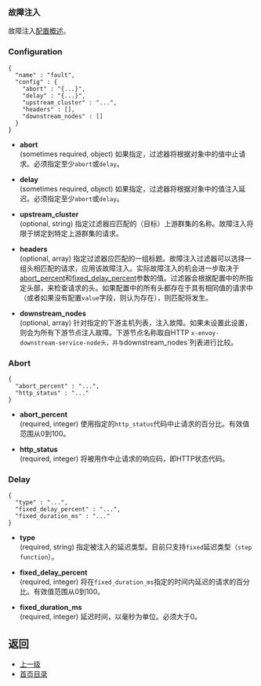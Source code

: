 ### 故障注入
故障注入[配置概述](../../Configurationreference/HTTPfilters/FaultInjection.md)。

### Configuration
```
{
  "name" : "fault",
  "config" : {
    "abort" : "{...}",
    "delay" : "{...}",
    "upstream_cluster" : "...",
    "headers" : [],
    "downstream_nodes" : []
  }
}
```
- **abort**<br />
	(sometimes required, object) 如果指定，过滤器将根据对象中的值中止请求。必须指定至少`abort`或`delay`。

- **delay**<br />
	(sometimes required, object) 如果指定，过滤器将根据对象中的值注入延迟。必须指定至少`abort`或`delay`。

- **upstream_cluster**<br />
	(optional, string) 指定过滤器应匹配的（目标）上游群集的名称。故障注入将限于绑定到特定上游群集的请求。

- **headers**<br />
	(optional, array) 指定过滤器应匹配的一组标题。故障注入过滤器可以选择一组头相匹配的请求，应用该故障注入。实际故障注入的机会进一步取决于[abort_percent](#abort_percent)和[fixed_delay_percent](#fixed_delay_percent)参数的值。过滤器会根据配置中的所指定头部，来检查请求的头。如果配置中的所有头都存在于具有相同值的请求中（或者如果没有配置`value`字段，则认为存在），则匹配将发生。

- **downstream_nodes**<br />
	(optional, array) 针对指定的下游主机列表，注入故障。如果未设置此设置，则会为所有下游节点注入故障。下游节点名称取自HTTP `x-envoy-downstream-service-node头，并与`downstream_nodes`列表进行比较。

### Abort
```
{
  "abort_percent" : "...",
  "http_status" : "..."
}
```
- **abort_percent**<br />
	(required, integer) 使用指定的`http_status`代码中止请求的百分比。有效值范围从0到100。

- **http_status**<br />
	(required, integer) 将被用作中止请求的响应码，即HTTP状态代码。

### Delay
```
{
  "type" : "...",
  "fixed_delay_percent" : "...",
  "fixed_duration_ms" : "..."
}
```
- **type**<br />
	(required, string) 指定被注入的延迟类型。目前只支持`fixed`延迟类型（`step function`）。

- **fixed_delay_percent**<br />
	(required, integer) 将在`fixed_duration_ms`指定的时间内延迟的请求的百分比。有效值范围从0到100。

- **fixed_duration_ms**<br />
	(required, integer) 延迟时间，以毫秒为单位。必须大于0。

## 返回
- [上一级](../HTTPfilters.md)
- [首页目录](../../README.md)